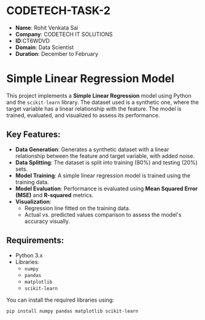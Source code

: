 # CODETECH-TASK-2

- **Name**: Rohit Venkata Sai
- **Company**: CODETECH IT SOLUTIONS
- **ID**:CT6WDVD
- **Domain**: Data Scientist
- **Duration**: December to February


# Simple Linear Regression Model

This project implements a **Simple Linear Regression** model using Python and the `scikit-learn` library. The dataset used is a synthetic one, where the target variable has a linear relationship with the feature. The model is trained, evaluated, and visualized to assess its performance.

## Key Features:
- **Data Generation**: Generates a synthetic dataset with a linear relationship between the feature and target variable, with added noise.
- **Data Splitting**: The dataset is split into training (80%) and testing (20%) sets.
- **Model Training**: A simple linear regression model is trained using the training data.
- **Model Evaluation**: Performance is evaluated using **Mean Squared Error (MSE)** and **R-squared** metrics.
- **Visualization**: 
  - Regression line fitted on the training data.
  - Actual vs. predicted values comparison to assess the model's accuracy visually.

## Requirements:
- Python 3.x
- Libraries:
  - `numpy`
  - `pandas`
  - `matplotlib`
  - `scikit-learn`

You can install the required libraries using:
```bash
pip install numpy pandas matplotlib scikit-learn
